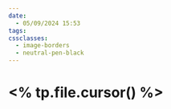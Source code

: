 ```yaml
---
date:
  - 05/09/2024 15:53
tags: 
cssclasses:
  - image-borders
  - neutral-pen-black
---
```

# <% tp.file.cursor() %>